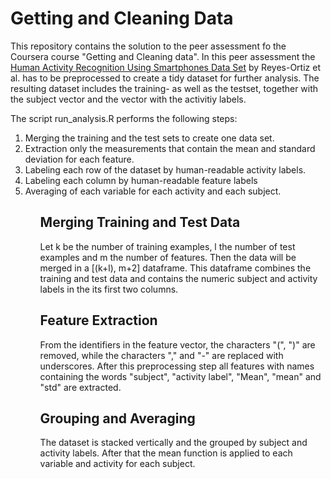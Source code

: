 <h1>Getting and Cleaning Data</h1>

This repository contains the solution to the peer assessment fo the Coursera course "Getting and Cleaning data". In this peer assessment the [Human Activity Recognition Using Smartphones Data Set](http://archive.ics.uci.edu/ml/datasets/Human+Activity+Recognition+Using+Smartphones "Human Activity Recognition Using Smartphones Data Set") by Reyes-Ortiz et al. has to be preprocessed to create a tidy dataset for further analysis. The resulting dataset includes the training- as well as the testset, together with the subject vector and the vector with the activitiy labels.

The script run_analysis.R performs the following steps:

<ol>
    <li>Merging the training and the test sets to create one data set.</li>
    <li>Extraction only the measurements that contain the mean and standard deviation for each feature.</li>
    <li>Labeling each row of the dataset by human-readable activity labels.</li>
    <li>Labeling each column by human-readable feature labels</li>
    <li>Averaging of each variable for each activity and each subject.</li>
<ol>

<h2>Merging Training and Test Data</h2>
Let k be the number of training examples, l the number of test examples and m the number of features. Then the data will be merged in a [(k+l), m+2] dataframe. This dataframe combines the training and test data and contains the numeric subject and activity labels in the its first two columns.

<h2>Feature Extraction</h2>
From the identifiers in the feature vector, the characters "(", ")" are removed, while the characters "," and "-"  are replaced with underscores. After this preprocessing step all features with names containing the words "subject", "activity label", "Mean", "mean" and "std" are extracted.

<h2>Grouping and Averaging</h2>
The dataset is stacked vertically and the grouped by subject and activity labels. After that the mean function is applied to each variable and activity for each subject.

